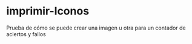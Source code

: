 # imprimir-Iconos
Prueba de cómo se puede crear una imagen u otra para un contador de aciertos y fallos
